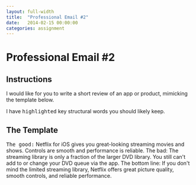 ```yaml
---
layout: full-width
title:  "Professional Email #2"
date:   2014-02-15 00:00:00
categories: assignment
---
```


# Professional Email #2 #

## Instructions ##

I would like for you to write a short review of an app or product, mimicking the template below.  

I have <kbd>highlighted</kbd> key structural words you should likely keep.


## The Template ##
<div class="panel">
<kbd>The good:</kbd> Netflix for iOS gives you great-looking streaming movies and shows. Controls are smooth and performance is reliable.
The bad: The streaming library is only a fraction of the larger DVD library. You still can't add to or change your DVD queue via the app.
The bottom line: If you don't mind the limited streaming library, Netflix offers great picture quality, smooth controls, and reliable performance.
</div>